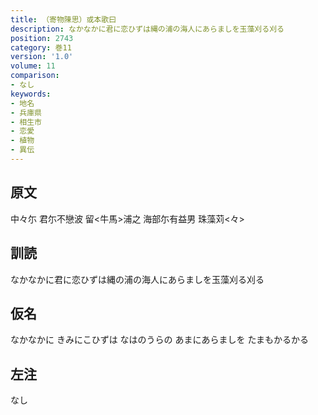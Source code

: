 ```yaml
---
title: （寄物陳思）或本歌曰
description: なかなかに君に恋ひずは縄の浦の海人にあらましを玉藻刈る刈る
position: 2743
category: 巻11
version: '1.0'
volume: 11
comparison:
- なし
keywords:
- 地名
- 兵庫県
- 相生市
- 恋愛
- 植物
- 異伝
---
```


## 原文

中々尓 君尓不戀波 留<牛馬>浦之 海部尓有益男 珠藻苅<々>

## 訓読

なかなかに君に恋ひずは縄の浦の海人にあらましを玉藻刈る刈る

## 仮名

なかなかに きみにこひずは なはのうらの あまにあらましを たまもかるかる

## 左注

なし
